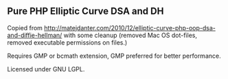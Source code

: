 ## Pure PHP Elliptic Curve DSA and DH

Copied from http://matejdanter.com/2010/12/elliptic-curve-php-oop-dsa-and-diffie-hellman/ with some cleanup (removed Mac OS dot-files, removed executable permissions on files.)

Requires GMP or bcmath extension, GMP preferred for better performance.

Licensed under GNU LGPL.
